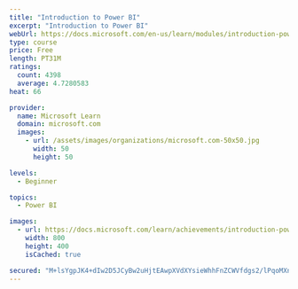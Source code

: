 ```yaml
---
title: "Introduction to Power BI"
excerpt: "Introduction to Power BI"
webUrl: https://docs.microsoft.com/en-us/learn/modules/introduction-power-bi/
type: course
price: Free
length: PT31M
ratings:
  count: 4398
  average: 4.7280583
heat: 66

provider:
  name: Microsoft Learn
  domain: microsoft.com
  images:
    - url: /assets/images/organizations/microsoft.com-50x50.jpg
      width: 50
      height: 50

levels:
  - Beginner

topics:
  - Power BI

images:
  - url: https://docs.microsoft.com/learn/achievements/introduction-power-bi-social.png
    width: 800
    height: 400
    isCached: true

secured: "M+lsYgpJK4+dIw2D5JCyBw2uHjtEAwpXVdXYsieWhhFnZCWVfdgs2/lPqoMXn7g3vdu3OgIqthx8Q2no4oSi6bEsjm/g4iO5PY92dAAwqjmSJ5nORlEIIIuKXdjnluZjy5ZacOQ2lyuitrCxK3oqYNFSkkkUKRNSpCREBH//anHxDwrNWleqJNCArCHf0oXKKm6cLjnQotVLlEoEnxoGyrkJj3tSKZCiJl+/ccmOdG9fN5YV/lSRVwn802tKN5SSkJf5YmTGd3woAWTPST+h/RqhMivanFizQEJkYrhUwUfeYAM57cEM9yPhqyyTpXuP2i1vz5wEMTI/GuVCGFaAADoYN7tiwtZ3E3J2E+CfOK27EFlrcd8ZGv2ZIj1L2qcLkWIVqsNy+pqj4zi2y/I5qukR5kzSWVLtkPO5G9+u+Ho=;1hytleqBNImzR1aQRLz31A=="
---
```


